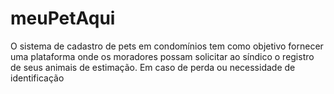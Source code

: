 # meuPetAqui
O sistema de cadastro de pets em condomínios tem como objetivo fornecer uma plataforma onde os moradores possam solicitar ao síndico o registro de seus animais de estimação. Em caso de perda ou necessidade de identificação
